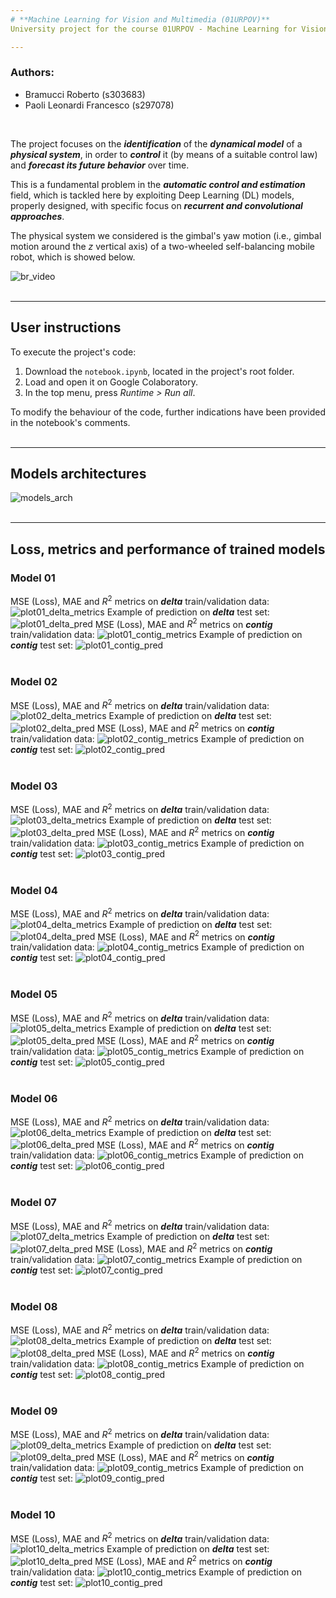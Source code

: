 ```yaml
---
# **Machine Learning for Vision and Multimedia (01URPOV)**
University project for the course 01URPOV - Machine Learning for Vision and Multimedia - at Politecnico di Torino.

---
```


### Authors:
*   Bramucci Roberto (s303683)
*   Paoli Leonardi Francesco (s297078)
<br/>

The project focuses on the **_identification_** of the **_dynamical model_** of a **_physical system_**, in order to **_control_** it (by means of a suitable control law) and **_forecast its future behavior_** over time.

This is a fundamental problem in the **_automatic control and estimation_** field, which is tackled here by exploiting Deep Learning (DL) models, properly designed, with specific focus on **_recurrent and convolutional approaches_**.

The physical system we considered is the gimbal's yaw motion (i.e., gimbal motion around the $z$ vertical axis) of a two-wheeled self-balancing mobile robot, which is showed below.


![br_video](pictures/balancing_robot/balancing_robot_movements.gif)
<br/>
<br/>

---
## User instructions
To execute the project's code:
1. Download the `notebook.ipynb`, located in the project's root folder.
2. Load and open it on Google Colaboratory.
3. In the top menu, press _Runtime > Run all_.

To modify the behaviour of the code, further indications have been provided in the notebook's comments.
<br/>
<br/>

---
## Models architectures
![models_arch](pictures/models_architecture/models_arch.png)
<br/>
<br/>

---
## Loss, metrics and performance of trained models
### Model 01
MSE (Loss), MAE and $R^{2}$ metrics on **_delta_** train/validation data:
![plot01_delta_metrics](./pictures/train_valid_metrics/01_delta.png)
Example of prediction on **_delta_** test set:
![plot01_delta_pred](pictures/prediction_performance/01_delta.png)
MSE (Loss), MAE and $R^{2}$ metrics on **_contig_** train/validation data:
![plot01_contig_metrics](pictures/train_valid_metrics/01_contig.png)
Example of prediction on **_contig_** test set:
![plot01_contig_pred](pictures/prediction_performance/01_contig.png)
<br/>
<br/>

### Model 02
MSE (Loss), MAE and $R^{2}$ metrics on **_delta_** train/validation data:
![plot02_delta_metrics](pictures/train_valid_metrics/02_delta.png)
Example of prediction on **_delta_** test set:
![plot02_delta_pred](pictures/prediction_performance/02_delta.png)
MSE (Loss), MAE and $R^{2}$ metrics on **_contig_** train/validation data:
![plot02_contig_metrics](pictures/train_valid_metrics/02_contig.png)
Example of prediction on **_contig_** test set:
![plot02_contig_pred](pictures/prediction_performance/02_contig.png)
<br/>
<br/>

### Model 03
MSE (Loss), MAE and $R^{2}$ metrics on **_delta_** train/validation data:
![plot03_delta_metrics](pictures/train_valid_metrics/03_delta.png)
Example of prediction on **_delta_** test set:
![plot03_delta_pred](pictures/prediction_performance/03_delta.png)
MSE (Loss), MAE and $R^{2}$ metrics on **_contig_** train/validation data:
![plot03_contig_metrics](pictures/train_valid_metrics/03_contig.png)
Example of prediction on **_contig_** test set:
![plot03_contig_pred](pictures/prediction_performance/03_contig.png)
<br/>
<br/>

### Model 04
MSE (Loss), MAE and $R^{2}$ metrics on **_delta_** train/validation data:
![plot04_delta_metrics](pictures/train_valid_metrics/04_delta.png)
Example of prediction on **_delta_** test set:
![plot04_delta_pred](pictures/prediction_performance/04_delta.png)
MSE (Loss), MAE and $R^{2}$ metrics on **_contig_** train/validation data:
![plot04_contig_metrics](pictures/train_valid_metrics/04_contig.png)
Example of prediction on **_contig_** test set:
![plot04_contig_pred](pictures/prediction_performance/04_contig.png)
<br/>
<br/>

### Model 05
MSE (Loss), MAE and $R^{2}$ metrics on **_delta_** train/validation data:
![plot05_delta_metrics](pictures/train_valid_metrics/05_delta.png)
Example of prediction on **_delta_** test set:
![plot05_delta_pred](pictures/prediction_performance/05_delta.png)
MSE (Loss), MAE and $R^{2}$ metrics on **_contig_** train/validation data:
![plot05_contig_metrics](pictures/train_valid_metrics/05_contig.png)
Example of prediction on **_contig_** test set:
![plot05_contig_pred](pictures/prediction_performance/05_contig.png)
<br/>
<br/>

### Model 06
MSE (Loss), MAE and $R^{2}$ metrics on **_delta_** train/validation data:
![plot06_delta_metrics](pictures/train_valid_metrics/06_delta.png)
Example of prediction on **_delta_** test set:
![plot06_delta_pred](pictures/prediction_performance/06_delta.png)
MSE (Loss), MAE and $R^{2}$ metrics on **_contig_** train/validation data:
![plot06_contig_metrics](pictures/train_valid_metrics/06_contig.png)
Example of prediction on **_contig_** test set:
![plot06_contig_pred](pictures/prediction_performance/06_contig.png)
<br/>
<br/>

### Model 07
MSE (Loss), MAE and $R^{2}$ metrics on **_delta_** train/validation data:
![plot07_delta_metrics](pictures/train_valid_metrics/07_delta.png)
Example of prediction on **_delta_** test set:
![plot07_delta_pred](pictures/prediction_performance/07_delta.png)
MSE (Loss), MAE and $R^{2}$ metrics on **_contig_** train/validation data:
![plot07_contig_metrics](pictures/train_valid_metrics/07_contig.png)
Example of prediction on **_contig_** test set:
![plot07_contig_pred](pictures/prediction_performance/07_contig.png)
<br/>
<br/>

### Model 08
MSE (Loss), MAE and $R^{2}$ metrics on **_delta_** train/validation data:
![plot08_delta_metrics](pictures/train_valid_metrics/08_delta.png)
Example of prediction on **_delta_** test set:
![plot08_delta_pred](pictures/prediction_performance/08_delta.png)
MSE (Loss), MAE and $R^{2}$ metrics on **_contig_** train/validation data:
![plot08_contig_metrics](pictures/train_valid_metrics/08_contig.png)
Example of prediction on **_contig_** test set:
![plot08_contig_pred](pictures/prediction_performance/08_contig.png)
<br/>
<br/>

### Model 09
MSE (Loss), MAE and $R^{2}$ metrics on **_delta_** train/validation data:
![plot09_delta_metrics](pictures/train_valid_metrics/09_delta.png)
Example of prediction on **_delta_** test set:
![plot09_delta_pred](pictures/prediction_performance/09_delta.png)
MSE (Loss), MAE and $R^{2}$ metrics on **_contig_** train/validation data:
![plot09_contig_metrics](pictures/train_valid_metrics/09_contig.png)
Example of prediction on **_contig_** test set:
![plot09_contig_pred](pictures/prediction_performance/09_contig.png)
<br/>
<br/>

### Model 10
MSE (Loss), MAE and $R^{2}$ metrics on **_delta_** train/validation data:
![plot10_delta_metrics](pictures/train_valid_metrics/10_delta.png)
Example of prediction on **_delta_** test set:
![plot10_delta_pred](pictures/prediction_performance/10_delta.png)
MSE (Loss), MAE and $R^{2}$ metrics on **_contig_** train/validation data:
![plot10_contig_metrics](pictures/train_valid_metrics/10_contig.png)
Example of prediction on **_contig_** test set:
![plot10_contig_pred](pictures/prediction_performance/10_contig.png)
<br/>
<br/>


